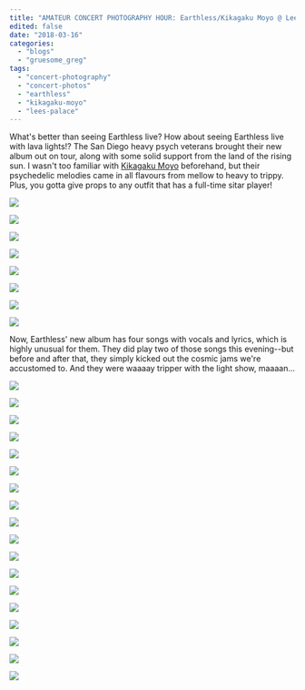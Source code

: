 ```yaml
---
title: "AMATEUR CONCERT PHOTOGRAPHY HOUR: Earthless/Kikagaku Moyo @ Lee's Palace, March 14, 2018"
edited: false
date: "2018-03-16"
categories:
  - "blogs"
  - "gruesome_greg"
tags:
  - "concert-photography"
  - "concert-photos"
  - "earthless"
  - "kikagaku-moyo"
  - "lees-palace"
---
```


What's better than seeing Earthless live? How about seeing Earthless live with lava lights!? The San Diego heavy psych veterans brought their new album out on tour, along with some solid support from the land of the rising sun. I wasn't too familiar with [Kikagaku Moyo](https://geometricpatterns.bandcamp.com/) beforehand, but their psychedelic melodies came in all flavours from mellow to heavy to trippy. Plus, you gotta give props to any outfit that has a full-time sitar player!

[![](https://hellbound.ca/wp-content/uploads/2018/03/IMG_0456-1024x768.jpg)](https://hellbound.ca/wp-content/uploads/2018/03/IMG_0456.jpg)

[![](https://hellbound.ca/wp-content/uploads/2018/03/IMG_0457-1024x768.jpg)](https://hellbound.ca/wp-content/uploads/2018/03/IMG_0457.jpg)

[![](https://hellbound.ca/wp-content/uploads/2018/03/IMG_0455-1024x768.jpg)](https://hellbound.ca/wp-content/uploads/2018/03/IMG_0455.jpg)

[![](https://hellbound.ca/wp-content/uploads/2018/03/IMG_0461-1024x768.jpg)](https://hellbound.ca/wp-content/uploads/2018/03/IMG_0461.jpg)

[![](https://hellbound.ca/wp-content/uploads/2018/03/IMG_0467.jpg)](https://hellbound.ca/wp-content/uploads/2018/03/IMG_0467.jpg)

[![](https://hellbound.ca/wp-content/uploads/2018/03/IMG_0470-1024x768.jpg)](https://hellbound.ca/wp-content/uploads/2018/03/IMG_0470.jpg)

[![](https://hellbound.ca/wp-content/uploads/2018/03/IMG_0472-1024x768.jpg)](https://hellbound.ca/wp-content/uploads/2018/03/IMG_0472.jpg)

[![](https://hellbound.ca/wp-content/uploads/2018/03/IMG_0473.jpg)](https://hellbound.ca/wp-content/uploads/2018/03/IMG_0473.jpg)

Now, Earthless' new album has four songs with vocals and lyrics, which is highly unusual for them. They did play two of those songs this evening--but before and after that, they simply kicked out the cosmic jams we're accustomed to. And they were waaaay tripper with the light show, maaaan...

[![](https://hellbound.ca/wp-content/uploads/2018/03/IMG_0486-1024x768.jpg)](https://hellbound.ca/wp-content/uploads/2018/03/IMG_0486.jpg)

[![](https://hellbound.ca/wp-content/uploads/2018/03/IMG_0487-1024x768.jpg)](https://hellbound.ca/wp-content/uploads/2018/03/IMG_0487.jpg)

[![](https://hellbound.ca/wp-content/uploads/2018/03/IMG_0488-1024x768.jpg)](https://hellbound.ca/wp-content/uploads/2018/03/IMG_0488.jpg)

[![](https://hellbound.ca/wp-content/uploads/2018/03/IMG_0490.jpg)](https://hellbound.ca/wp-content/uploads/2018/03/IMG_0490.jpg)

[![](https://hellbound.ca/wp-content/uploads/2018/03/IMG_0493.jpg)](https://hellbound.ca/wp-content/uploads/2018/03/IMG_0493.jpg)

[![](https://hellbound.ca/wp-content/uploads/2018/03/IMG_0496.jpg)](https://hellbound.ca/wp-content/uploads/2018/03/IMG_0496.jpg)

[![](https://hellbound.ca/wp-content/uploads/2018/03/IMG_0497.jpg)](https://hellbound.ca/wp-content/uploads/2018/03/IMG_0497.jpg)

[![](https://hellbound.ca/wp-content/uploads/2018/03/IMG_0500.jpg)](https://hellbound.ca/wp-content/uploads/2018/03/IMG_0500.jpg)

[![](https://hellbound.ca/wp-content/uploads/2018/03/IMG_0502-1024x768.jpg)](https://hellbound.ca/wp-content/uploads/2018/03/IMG_0502.jpg)

[![](https://hellbound.ca/wp-content/uploads/2018/03/IMG_0504.jpg)](https://hellbound.ca/wp-content/uploads/2018/03/IMG_0504.jpg)

[![](https://hellbound.ca/wp-content/uploads/2018/03/IMG_0509-1024x768.jpg)](https://hellbound.ca/wp-content/uploads/2018/03/IMG_0509.jpg)

[![](https://hellbound.ca/wp-content/uploads/2018/03/IMG_0512-1024x768.jpg)](https://hellbound.ca/wp-content/uploads/2018/03/IMG_0512.jpg)

[![](https://hellbound.ca/wp-content/uploads/2018/03/IMG_0514-1024x768.jpg)](https://hellbound.ca/wp-content/uploads/2018/03/IMG_0514.jpg)

[![](https://hellbound.ca/wp-content/uploads/2018/03/IMG_0517-1024x768.jpg)](https://hellbound.ca/wp-content/uploads/2018/03/IMG_0517.jpg)

[![](https://hellbound.ca/wp-content/uploads/2018/03/IMG_0522.jpg)](https://hellbound.ca/wp-content/uploads/2018/03/IMG_0522.jpg)

[![](https://hellbound.ca/wp-content/uploads/2018/03/IMG_0524.jpg)](https://hellbound.ca/wp-content/uploads/2018/03/IMG_0524.jpg)

[![](https://hellbound.ca/wp-content/uploads/2018/03/IMG_0525.jpg)](https://hellbound.ca/wp-content/uploads/2018/03/IMG_0525.jpg)

[![](https://hellbound.ca/wp-content/uploads/2018/03/IMG_0529.jpg)](https://hellbound.ca/wp-content/uploads/2018/03/IMG_0529.jpg)
